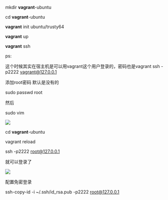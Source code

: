 mkdir **vagrant**-ubuntu

cd **vagrant**-ubuntu

**vagrant** init ubuntu/trusty64

**vagrant** up

**vagrant** ssh

 

ps:

这个时候其实在宿主机是可以用vagrant这个用户登录的，密码也是vagrant      ssh -p2222 vagrant@127.0.0.1

添加root密码  默认是没有的

sudo passwd root

然后

sudo vim 

![](https://gitee.com/hxc8/images5/raw/master/img/202407172330586.jpg)

cd **vagrant**-ubuntu

vagrant reload

ssh -p2222 [root@127.0.0.1](http://root@127.0.0.1)

就可以登录了

![](https://gitee.com/hxc8/images5/raw/master/img/202407172330842.jpg)

配置免密登录

ssh-copy-id -i ~/.ssh/id_rsa.pub -p2222 [root@127.0.0.1](http://root@127.0.0.1)